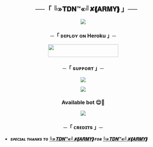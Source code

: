 <h2 align="center">
    ──「 ╚»𝐓𝐃𝐍™«╝✘❰𝐀𝐑𝐌𝐘❱ 」──
</h2>

<p align="center"><a href="https://t.me/TDN_ARMY_BOT"><img src="https://te.legra.ph/file/a7b8068c4f245a4300cd5.jpg"></a></p>


<h3 align="center">
    ─「 ᴅᴇᴩʟᴏʏ ᴏɴ Heroku 」─
</h3>

<p align="center"><a href="https://dashboard.heroku.com/new?template=https://github.com/sahilsaim1919/Anu_chatt_Bot"> <img src="https://img.shields.io/badge/Deploy%20On%20Heroku-blue?style=for-the-badge&logo=Heroku" width="220" height="39.46"/></a></p>


 
   <h3 align="center">
       ─「 sᴜᴩᴩᴏʀᴛ 」─
</h3>

<p align="center">
<a href="https://t.me/chattiinggroup"><img src="https://img.shields.io/badge/-Support%20Group-blue.svg?style=for-the-badge&logo=Telegram"></a>
</p>


<p align="center">
<a href="https://t.me/"https://t.me/TDN_CHATTING_HUB><img src="https://img.shields.io/badge/-updates%20channel-blue.svg?style=for-the-badge&logo=Telegram"></a>
</p>
   <h3 align="center">
       Available bot 😌💖
</h3>


<p align="center">
<a href="http://t.me/Miss_annu_chattbot"><img src="https://img.shields.io/badge/%20𝄟⃝╚»𝐓𝐃𝐍™«╝✘❰𝐀𝐑𝐌𝐘❱-blue.svg?style=for-the-badge&logo=Telegram"></a>
</p>

<h3 align="center">
    ─「 ᴄʀᴇᴅɪᴛs 」─
</h3>


- <b> _sᴩᴇᴄɪᴀʟ ᴛʜᴀɴᴋs ᴛᴏ [╚»𝐓𝐃𝐍™«╝✘❰𝐀𝐑𝐌𝐘❱](https://github.com/sahilsaim1919) ғᴏʀ [╚»𝐓𝐃𝐍™«╝✘❰𝐀𝐑𝐌𝐘❱](https://github.com/sahilsaim1919/Anu_chatt_Bot)_ </b>
 
